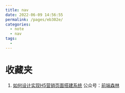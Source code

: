 ```yaml
---
title: nav
date: 2022-06-09 14:56:55
permalink: /pages/eb302e/
categories:
  - note
  - nav
tags:
  - 
---
```

# 收藏夹

1.  [如何设计实现H5营销页面搭建系统](https://mp.weixin.qq.com/s/jS1_axYqFkngwRLwz48FwA)      公众号：<u>前端森林</u>